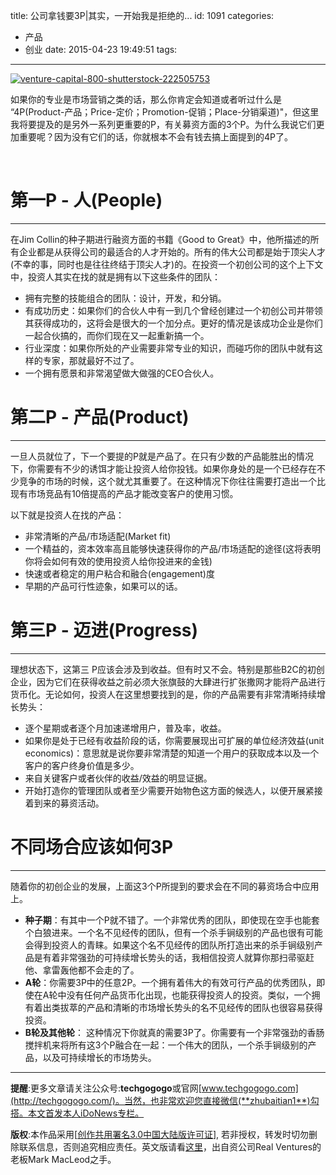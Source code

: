 title: 公司拿钱要3P|其实，一开始我是拒绝的...
id: 1091
categories:
  - 产品
  - 创业
date: 2015-04-23 19:49:51
tags:
---

[![venture-capital-800-shutterstock-222505753](http://startupcfo.startupcfo.netdna-cdn.com/wp-content/uploads/2015/03/venture-capital-800-shutterstock-222505753-300x225.jpg)](http://startupcfo.startupcfo.netdna-cdn.com/wp-content/uploads/2015/03/venture-capital-800-shutterstock-222505753.jpg)

如果你的专业是市场营销之类的话，那么你肯定会知道或者听过什么是 “4P(Product-产品；Price-定价；Promotion-促销；Place-分销渠道)"，但这里我将要提及的是另外一系列更重要的P，有关募资方面的3个P。为什么我说它们更加重要呢？因为没有它们的话，你就根本不会有钱去搞上面提到的4P了。

&nbsp;

# 第一P - 人(People)

* * *

在Jim Collin的种子期进行融资方面的书籍《Good to Great》中，他所描述的所有企业都是从获得公司的最适合的人才开始的。所有的伟大公司都是始于顶尖人才(不幸的事，同时也是往往终结于顶尖人才)的。在投资一个初创公司的这个上下文中，投资人其实在找的就是拥有以下这些条件的团队：

*   拥有完整的技能组合的团队：设计，开发，和分销。
*   有成功历史：如果你们的合伙人中有一到几个曾经创建过一个初创公司并带领其获得成功的，这将会是很大的一个加分点。更好的情况是该成功企业是你们一起合伙搞的，而你们现在又一起重新搞一个。
*   行业深度：如果你所处的产业需要非常专业的知识，而碰巧你的团队中就有这样的专家，那就最好不过了。
*   一个拥有愿景和非常渴望做大做强的CEO合伙人。
&nbsp;

# 第二P - 产品(Product)

* * *

一旦人员就位了，下一个要提的P就是产品了。在只有少数的产品能胜出的情况下，你需要有不少的诱饵才能让投资人给你投钱。如果你身处的是一个已经存在不少竞争的市场的时候，这个就尤其重要了。在这种情况下你往往需要打造出一个比现有市场竞品有10倍提高的产品才能改变客户的使用习惯。

以下就是投资人在找的产品：

*   非常清晰的产品/市场适配(Market fit)
*   一个精益的，资本效率高且能够快速获得你的产品/市场适配的途径(这将表明你将会如何有效的使用投资人给你投进来的金钱)
*   快速或者稳定的用户粘合和融合(engagement)度
*   早期的产品可行性迹象，如果可以的话。
&nbsp;

# 第三P - 迈进(Progress)

* * *

理想状态下，这第三 P应该会涉及到收益。但有时又不会。特别是那些B2C的初创企业，因为它们在获得收益之前必须大张旗鼓的大肆进行扩张撒网才能将产品进行货币化。无论如何，投资人在这里想要找到的是，你的产品需要有非常清晰持续增长势头：

*   逐个星期或者逐个月加速递增用户，普及率，收益。
*   如果你是处于已经有收益阶段的话，你需要展现出可扩展的单位经济效益(unit economics)：意思就是说你要非常清楚的知道一个用户的获取成本以及一个客户的客户终身价值是多少。
*   来自关键客户或者伙伴的收益/效益的明显证据。
*   开始打造你的管理团队或者至少需要开始物色这方面的候选人，以便开展紧接着到来的募资活动。
&nbsp;

# 不同场合应该如何3P

* * *

随着你的初创企业的发展，上面这3个P所提到的要求会在不同的募资场合中应用上。

*   **种子期**：有其中一个P就不错了。一个非常优秀的团队，即使现在空手也能套个白狼进来。一个名不见经传的团队，但有一个杀手锏级别的产品也很有可能会得到投资人的青睐。如果这个名不见经传的团队所打造出来的杀手锏级别产品是有着非常强劲的可持续增长势头的话，我相信投资人就算你那扫帚驱赶他、拿雷轰他都不会走的了。
*   **A轮**：你需要3P中的任意2P。一个拥有着伟大的有效可行产品的优秀团队，即使在A轮中没有任何产品货币化出现，也能获得投资人的投资。类似，一个拥有着出类拔萃的产品和清晰的市场增长势头的名不见经传的团队也很容易获得投资。
*   **B轮及其他轮**： 这种情况下你就真的需要3P了。你需要有一个非常强劲的香肠搅拌机来将所有这3个P融合在一起：一个伟大的团队，一个杀手锏级别的产品，以及可持续增长的市场势头。

* * *

**提醒**:更多文章请关注公众号:**techgogogo**或官网[www.techgogogo.com](http://techgogogo.com/)。当然，也非常欢迎您直接微信(**zhubaitian1**)勾搭。本文首发本人iDoNews专栏。

**版权**:本作品采用[[创作共用署名3.0中国大陆版许可证](http://creativecommons.org/licenses/by/3.0/cn/)], 若非授权，转发时切勿删除联系信息，否则追究相应责任。英文版请看[这里](http://www.startupcfo.ca/2015/03/three-ps-funding/)，出自资公司Real Ventures的老板Mark MacLeod之手。